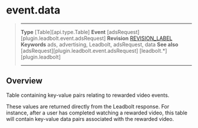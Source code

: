 # event.data

> --------------------- ------------------------------------------------------------------------------------------
> __Type__              [Table][api.type.Table]
> __Event__             [adsRequest][plugin.leadbolt.event.adsRequest]
> __Revision__          [REVISION_LABEL](REVISION_URL)
> __Keywords__          ads, advertising, Leadbolt, adsRequest, data
> __See also__			[adsRequest][plugin.leadbolt.event.adsRequest]
>						[leadbolt.*][plugin.leadbolt]
> --------------------- ------------------------------------------------------------------------------------------

## Overview

Table containing <nobr>key-value</nobr> pairs relating to rewarded video events.

These values are returned directly from the Leadbolt response. For instance, after a user has completed watching a rewarded video, this table will contain <nobr>key-value</nobr> data pairs associated with the rewarded video.
